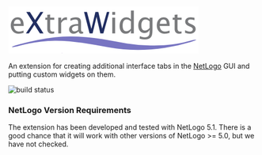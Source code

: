 ![eXtraWidgets](doc/eXtraWidgets.png)

An extension for creating additional interface tabs in the [NetLogo](https://github.com/NetLogo/NetLogo) GUI and putting custom widgets on them.

![build status](https://magnum.travis-ci.com/nicolaspayette/eXtraWidgets.svg?token=SMhSmaihoAiHTwEPS2Xp)

### NetLogo Version Requirements

The extension has been developed and tested with NetLogo 5.1. There is a good chance that it will work with other versions of NetLogo >= 5.0, but we have not checked.
